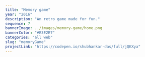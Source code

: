 ```yaml
---
title: "Memory game"
year: "2016"
description: "An retro game made for fun."
sequence: 7
bannerImage: ../images/memory-game/home.png
bannerColor: "#E3E2E7"
categories: "all web"
slug: "memoryGame"
projectLink: "https://codepen.io/shubhankar-das/full/jQKXya"
---
```

